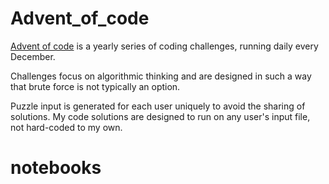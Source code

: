 # Advent_of_code

[Advent of code](https://adventofcode.com/) is a yearly series of coding challenges, running daily every December. 

Challenges focus on algorithmic thinking and are designed in such a way that brute force is not typically an option.

Puzzle input is generated for each user uniquely to avoid the sharing of solutions. My code solutions are designed to run on any user's input file, not hard-coded to my own. 

# notebooks
